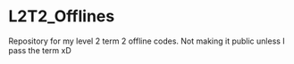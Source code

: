# L2T2_Offlines
Repository for my level 2 term 2 offline codes. Not making it public unless I pass the term xD
